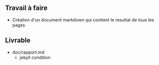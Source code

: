 ## Travail à faire

<!-- La présentation doit être réalisé en parallèle -->

- Création d'un document markdown qui contient le resultat de tous les pages 

## Livrable

- doc/rapport.md
  - jekyll condition